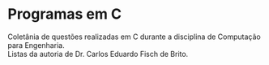# Programas em C
 Coletânia de questões realizadas em C durante a disciplina de Computação para Engenharia. <br/>
 Listas da autoria de Dr. Carlos Eduardo Fisch de Brito.
